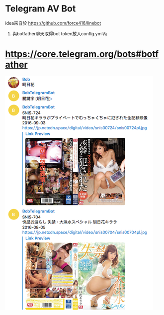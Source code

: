 # Telegram AV Bot

idea來自於 https://github.com/force416/linebot

1. 與botfather聊天取得bot token放入conflg.yml內
# https://core.telegram.org/bots#botfather



![](images/demo.png)